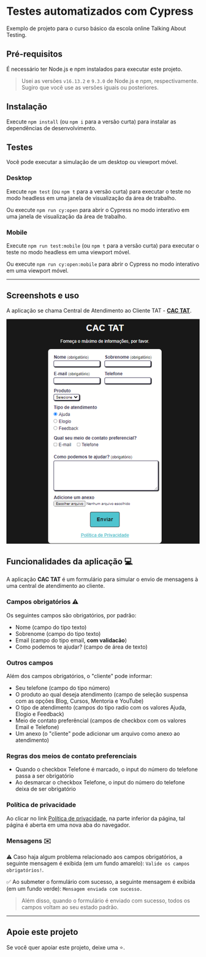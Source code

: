 # **Testes automatizados com Cypress**

Exemplo de projeto para o curso básico da escola online Talking About Testing.

## Pré-requisitos

É necessário ter Node.js e npm instalados para executar este projeto.

> Usei as versões `v16.13.2` e `9.3.0` de Node.js e npm, respectivamente. Sugiro que você use as versões iguais ou posteriores.

## Instalação

Execute `npm install` (ou `npm i` para a versão curta) para instalar as dependências de desenvolvimento.

## Testes

Você pode executar a simulação de um desktop ou viewport móvel.

### Desktop

Execute `npm test` (ou `npm t` para a versão curta) para executar o teste no modo headless em uma janela de visualização da área de trabalho.

Ou execute `npm run cy:open` para abrir o Cypress no modo interativo em uma janela de visualização da área de trabalho.

### Mobile

Execute `npm run test:mobile` (ou `npm t` para a versão curta) para executar o teste no modo headless em uma viewport móvel.

Ou execute `npm run cy:open:mobile` para abrir o Cypress no modo interativo em uma viewport móvel.

---

## Screenshots e uso

A aplicação se chama Central de Atendimento ao Cliente TAT - [**CAC TAT**](https://cac-tat.s3.eu-central-1.amazonaws.com/index.html).

<div align="center">

![Referência do CAC-TAT](./img/cac.png)

</div>

## Funcionalidades da aplicação 💻

A aplicação **CAC TAT** é um formulário para simular o envio de mensagens à uma central de atendimento ao cliente.

### Campos obrigatórios ⚠️

Os seguintes campos são obrigatórios, por padrão:

- Nome (campo do tipo texto)
- Sobrenome (campo do tipo texto)
- Email (campo do tipo email, **com validacão**)
- Como podemos te ajudar? (campo de área de texto)

### Outros campos

Além dos campos obrigatórios, o "cliente" pode informar:

- Seu telefone (campo do tipo número)
- O produto ao qual deseja atendimento (campo de seleção suspensa com as opções Blog, Cursos, Mentoria e YouTube)
- O tipo de atendimento (campos do tipo radio com os valores Ajuda, Elogio e Feedback)
- Meio de contato preferêncial (campos de checkbox com os valores Email e Telefone)
- Um anexo (o "cliente" pode adicionar um arquivo como anexo ao atendimento)

### Regras dos meios de contato preferenciais

- Quando o checkbox Telefone é marcado, o input do número do telefone passa a ser obrigatório
- Ao desmarcar o checkbox Telefone, o input do número do telefone deixa de ser obrigatório

### Política de privacidade

Ao clicar no link [Política de privacidade](https://cac-tat.s3.eu-central-1.amazonaws.com/privacy.html), na parte inferior da página, tal página é aberta em uma nova aba do navegador.

### Mensagens ✉️

⚠️ Caso haja algum problema relacionado aos campos obrigatórios, a seguinte mensagem é exibida (em um fundo amarelo): `Valide os campos obrigatórios!`.

✅ Ao submeter o formulário com sucesso, a seguinte mensagem é exibida (em um fundo verde): `Mensagem enviada com sucesso.`

> Além disso, quando o formulário é enviado com sucesso, todos os campos voltam ao seu estado padrão.

---

## Apoie este projeto

Se você quer apoiar este projeto, deixe uma ⭐.
